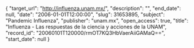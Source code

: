 {
  "target_url": "http://influenza.unam.mx/", 
  "description": "", 
  "end_date": null, 
  "date": "2006-01-01T12:00:00", 
  "slug": 31653895, 
  "subject": "Pandemic Influenza", 
  "publisher": "unam.mx", 
  "open_access": true, 
  "title": "Influenza - Las respuestas de la ciencia y acciones de la UNAM", 
  "record_id": "20060101T120000/rmOT7KQ3HbVaerAiiGAMaQ==", 
  "start_date": null
}


